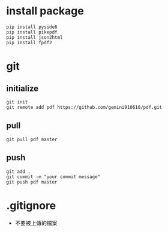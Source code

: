 # install package
```
pip install pyside6
pip install pikepdf
pip install json2html
pip install fpdf2
```
# git
## initialize
```
git init
git remote add pdf https://github.com/gemini910610/pdf.git
```
## pull
```
git pull pdf master
```
## push
```
git add .
git commit -m "your commit message"
git push pdf master
```
# .gitignore
* 不要被上傳的檔案
